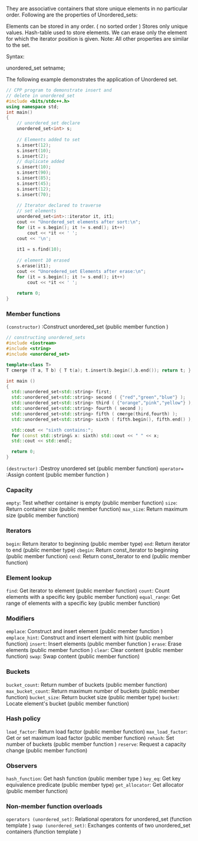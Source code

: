 They are associative containers that store unique elements in no particular order. Following are the properties of Unordered_sets: 

Elements can be stored in any order. ( no sorted order ) 
Stores only unique values. 
Hash-table used to store elements. 
We can erase only the element for which the iterator position is given. 
Note: All other properties are similar to the set. 

Syntax:

unordered_set<datatype> setname;


The following example demonstrates the application of Unordered set.

```cpp
// CPP program to demonstrate insert and
// delete in unordered_set
#include <bits/stdc++.h>
using namespace std;
int main()
{
    // unordered_set declare
    unordered_set<int> s;
  
    // Elements added to set
    s.insert(12);
    s.insert(10);
    s.insert(2);
    // duplicate added
    s.insert(10);
    s.insert(90);
    s.insert(85);
    s.insert(45);
    s.insert(12);
    s.insert(70);
  
    // Iterator declared to traverse
    // set elements
    unordered_set<int>::iterator it, it1;
    cout << "Unordered_set elements after sort:\n";
    for (it = s.begin(); it != s.end(); it++)
        cout << *it << ' ';
    cout << '\n';
  
    it1 = s.find(10);
  
    // element 10 erased
    s.erase(it1);
    cout << "Unoredered_set Elements after erase:\n";
    for (it = s.begin(); it != s.end(); it++)
        cout << *it << ' ';
  
    return 0;
}
```


<!-- Output
Unordered_set elements after sort:
10 45 12 70 2 90 85 
Unoredered_set Elements after erase:
45 12 70 2 90 85 
 -->





### Member functions
`(constructor)` :Construct unordered_set (public member function )

```cpp
// constructing unordered_sets
#include <iostream>
#include <string>
#include <unordered_set>

template<class T>
T cmerge (T a, T b) { T t(a); t.insert(b.begin(),b.end()); return t; }

int main ()
{
  std::unordered_set<std::string> first;                                // empty
  std::unordered_set<std::string> second ( {"red","green","blue"} );    // init list
  std::unordered_set<std::string> third ( {"orange","pink","yellow"} ); // init list
  std::unordered_set<std::string> fourth ( second );                    // copy
  std::unordered_set<std::string> fifth ( cmerge(third,fourth) );       // move
  std::unordered_set<std::string> sixth ( fifth.begin(), fifth.end() ); // range

  std::cout << "sixth contains:";
  for (const std::string& x: sixth) std::cout << " " << x;
  std::cout << std::endl;

  return 0;
}
```
<!-- Possible output:
sixth contains: pink yellow red green orange blue
 -->

`(destructor)` :Destroy unordered set (public member function)
`operator=` :Assign content (public member function )

### Capacity
`empty`: Test whether container is empty (public member function)
`size`: Return container size (public member function)
`max_size`: Return maximum size (public member function)

### Iterators
`begin`: Return iterator to beginning (public member type)
`end`: Return iterator to end (public member type)
`cbegin`: Return const_iterator to beginning (public member function)
`cend`: Return const_iterator to end (public member function)

### Element lookup
`find`: Get iterator to element (public member function)
`count`: Count elements with a specific key (public member function)
`equal_range`: Get range of elements with a specific key (public member function)

### Modifiers
`emplace`: Construct and insert element (public member function )
`emplace_hint`: Construct and insert element with hint (public member function)
`insert`: Insert elements (public member function )
`erase`: Erase elements (public member function )
`clear`: Clear content (public member function)
`swap`: Swap content (public member function)

### Buckets
`bucket_count`: Return number of buckets (public member function)
`max_bucket_count`: Return maximum number of buckets (public member function)
`bucket_size`: Return bucket size (public member type)
`bucket`: Locate element's bucket (public member function)

### Hash policy
`load_factor`: Return load factor (public member function)
`max_load_factor`: Get or set maximum load factor (public member function)
`rehash`: Set number of buckets (public member function )
`reserve`: Request a capacity change (public member function)

### Observers
`hash_function`: Get hash function (public member type )
`key_eq`: Get key equivalence predicate (public member type)
`get_allocator`: Get allocator (public member function)


### Non-member function overloads
`operators (unordered_set)`: Relational operators for unordered_set (function template )
`swap (unordered_set)`: Exchanges contents of two unordered_set containers (function template )





